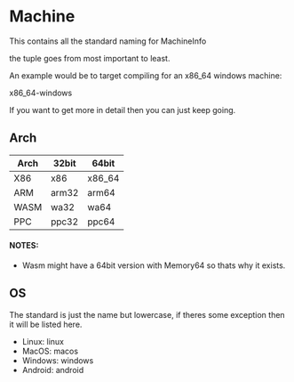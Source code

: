 # Machine
This contains all the standard naming for MachineInfo

the tuple goes from most important to least.

An example would be to target compiling for an x86_64 windows machine: 

x86_64-windows

If you want to get more in detail then you can just keep going.



## Arch
| Arch | 32bit | 64bit  |
|------|-------|--------|
| X86  | x86   | x86_64 |
| ARM  | arm32 | arm64  |
| WASM | wa32  | wa64   |
| PPC  | ppc32 | ppc64  |

#### NOTES:
- Wasm might have a 64bit version with Memory64 so thats why it exists.

## OS

The standard is just the name but lowercase, if theres some exception
then it will be listed here.

- Linux: linux
- MacOS: macos
- Windows: windows
- Android: android
